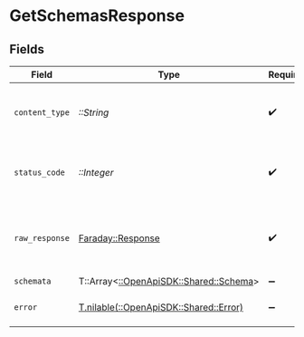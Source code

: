 # GetSchemasResponse


## Fields

| Field                                                                       | Type                                                                        | Required                                                                    | Description                                                                 |
| --------------------------------------------------------------------------- | --------------------------------------------------------------------------- | --------------------------------------------------------------------------- | --------------------------------------------------------------------------- |
| `content_type`                                                              | *::String*                                                                  | :heavy_check_mark:                                                          | HTTP response content type for this operation                               |
| `status_code`                                                               | *::Integer*                                                                 | :heavy_check_mark:                                                          | HTTP response status code for this operation                                |
| `raw_response`                                                              | [Faraday::Response](https://www.rubydoc.info/gems/faraday/Faraday/Response) | :heavy_check_mark:                                                          | Raw HTTP response; suitable for custom response parsing                     |
| `schemata`                                                                  | T::Array<[::OpenApiSDK::Shared::Schema](../../models/shared/schema.md)>     | :heavy_minus_sign:                                                          | OK                                                                          |
| `error`                                                                     | [T.nilable(::OpenApiSDK::Shared::Error)](../../models/shared/error.md)      | :heavy_minus_sign:                                                          | Default error response                                                      |